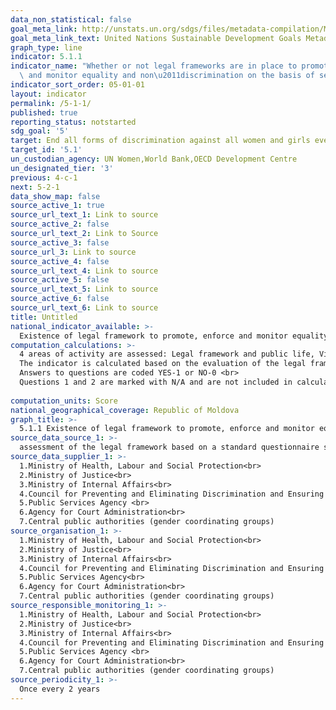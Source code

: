 ```yaml
---
data_non_statistical: false
goal_meta_link: http://unstats.un.org/sdgs/files/metadata-compilation/Metadata-Goal-5.pdf
goal_meta_link_text: United Nations Sustainable Development Goals Metadata (pdf 634kB)
graph_type: line
indicator: 5.1.1
indicator_name: "Whether or not legal frameworks are in place to promote, enforce\
  \ and monitor equality and non\u2011discrimination on the basis of sex"
indicator_sort_order: 05-01-01
layout: indicator
permalink: /5-1-1/
published: true
reporting_status: notstarted
sdg_goal: '5'
target: End all forms of discrimination against all women and girls everywhere
target_id: '5.1'
un_custodian_agency: UN Women,World Bank,OECD Development Centre
un_designated_tier: '3'
previous: 4-c-1
next: 5-2-1
data_show_map: false
source_active_1: true
source_url_text_1: Link to source
source_active_2: false
source_url_text_2: Link to Source
source_active_3: false
source_url_3: Link to source
source_active_4: false
source_url_text_4: Link to source
source_active_5: false
source_url_text_5: Link to source
source_active_6: false
source_url_text_6: Link to source
title: Untitled
national_indicator_available: >-
  Existence of legal framework to promote, enforce and monitor equality and non‑discrimination on the basis of sex
computation_calculations: >-
  4 areas of activity are assessed: Legal framework and public life, Violence against women, Employment and economic benefits, Marriage and family  <br> 
  The indicator is calculated based on the evaluation of the legal framework which promotes, supports and monitors gender equality using a questionnaire with 45 questions  <br> 
  Answers to questions are coded YES-1 or NO-0 <br> 
  Questions 1 and 2 are marked with N/A and are not included in calculating the general score in countries in which customary law and personal law are not applied.<br> 
  
computation_units: Score
national_geographical_coverage: Republic of Moldova
graph_title: >-
  5.1.1 Existence of legal framework to promote, enforce and monitor equality and non‑discrimination on the basis of sex 
source_data_source_1: >-
  assessment of the legal framework based on a standard questionnaire suggested by UN Women, WB, OECD with 45 questions
source_data_supplier_1: >-
  1.Ministry of Health, Labour and Social Protection<br> 
  2.Ministry of Justice<br> 
  3.Ministry of Internal Affairs<br> 
  4.Council for Preventing and Eliminating Discrimination and Ensuring Equality<br> 
  5.Public Services Agency <br> 
  6.Agency for Court Administration<br> 
  7.Central public authorities (gender coordinating groups)
source_organisation_1: >-
  1.Ministry of Health, Labour and Social Protection<br> 
  2.Ministry of Justice<br> 
  3.Ministry of Internal Affairs<br> 
  4.Council for Preventing and Eliminating Discrimination and Ensuring Equality<br> 
  5.Public Services Agency<br> 
  6.Agency for Court Administration<br> 
  7.Central public authorities (gender coordinating groups)
source_responsible_monitoring_1: >-
  1.Ministry of Health, Labour and Social Protection<br> 
  2.Ministry of Justice<br> 
  3.Ministry of Internal Affairs<br> 
  4.Council for Preventing and Eliminating Discrimination and Ensuring Equality,<br> 
  5.Public Services Agency <br> 
  6.Agency for Court Administration<br> 
  7.Central public authorities (gender coordinating groups)
source_periodicity_1: >-
  Once every 2 years
---
```

